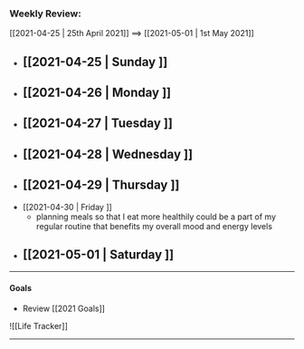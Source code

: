 ### Weekly Review:

[[2021-04-25 | 25th April 2021]] ==> [[2021-05-01 | 1st May 2021]] 

- [[2021-04-25 | Sunday ]]
	- 
- [[2021-04-26 | Monday ]]
	- 
- [[2021-04-27 | Tuesday ]] 
	- 
- [[2021-04-28 | Wednesday ]] 
	- 
- [[2021-04-29 | Thursday ]] 
	- 
- [[2021-04-30 | Friday ]] 
	- planning meals so that I eat more healthily could be a part of my regular routine that benefits my overall mood and energy levels
- [[2021-05-01 | Saturday ]]
	- 
---
#### Goals

- Review [[2021 Goals]]

![[Life Tracker]]

---
